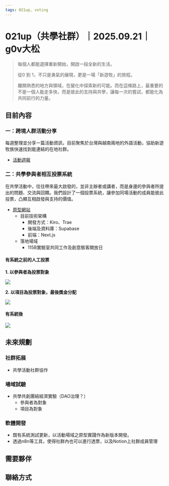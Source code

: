 ```yaml
---
tags: 021up, voting
---
```



# 021up（共學社群）｜2025.09.21｜g0v大松


> 每個人都能選擇重新開始，開啟一段全新的生活。
>  
> 從0 到 1，不只是勇氣的展現，更是一場「新遊牧」的旅程。
> 
> 離開熟悉的地方與領域，在變化中探索新的可能。而在這條路上，最重要的不是一個人能走多快，而是彼此的支持與共學，讓每一次的嘗試，都能化為共同前行的力量。



## 目前內容


### 一：跨境人群活動分享
每週整理並分享一篇活動資訊，目前聚焦於台灣與越南兩地的外語活動，協助新遊牧族快速找到能連結的在地社群。

- [活動週報](https://021up.notion.site/55668a305cf748d098a8d135813f5aac?v=6c1741dcfb104d489ff7d9bbfd37f249&source=copy_link)


### 二：共學參與者相互投票系統
在共學活動中，往往帶來最大啟發的，並非主辦者或講者，而是身邊的參與者所提出的問題、交流與回饋。我們設計了一個投票系統，讓參加同場活動的成員能彼此投票，凸顯互相啟發與支持的價值。


- [原型網站](https://voting-alpha.021up.org/)
    - 目前技術架構
        - 開發方式：Kiro、Trae
        - 後端及資料庫：Supabase
        - 前端：Next.js 
    - 落地場域
        - 115B實驗室共同工作及創意駭客開放日

#### 有系統之前的人工投票

**1. 以參與者為投票對象**

![](https://g0v.hackmd.io/_uploads/Sk66Yswile.png)

**2. 以項目為投票對象，最後獎金分配**

![](https://g0v.hackmd.io/_uploads/SJlchcjvsel.png)



#### 有系統後

![](https://g0v.hackmd.io/_uploads/Skxf3wjwjxe.png)


## 未來規劃

### 社群拓展

- 共學活動社群協作


### 場域試驗

- 共學共創團結經濟實驗（DAO治理？）
    - 參與者為對象
    - 項目為對象

### 軟體開發
- 既有系統測試更新，以活動場域之原型實踐作為新版本開發。
- 透過n8n等工具，使得社群內也可以進行透票，以及Notion上社群成員管理



## 需要夥伴




## 聯絡方式
